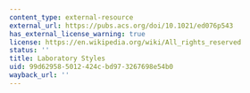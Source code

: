 ```yaml
---
content_type: external-resource
external_url: https://pubs.acs.org/doi/10.1021/ed076p543
has_external_license_warning: true
license: https://en.wikipedia.org/wiki/All_rights_reserved
status: ''
title: Laboratory Styles
uid: 99d62958-5012-424c-bd97-3267698e54b0
wayback_url: ''
---
```

